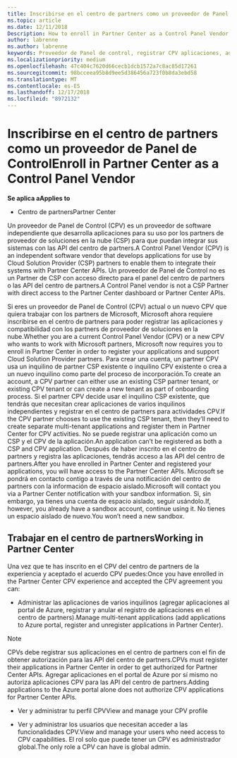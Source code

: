 ```yaml
---
title: Inscribirse en el centro de partners como un proveedor de Panel de Control | El centro de partners
ms.topic: article
ms.date: 12/11/2018
Description: How to enroll in Partner Center as a Control Panel Vendor
author: labrenne
ms.author: labrenne
keywords: Proveedor de Panel de control, registrar CPV aplicaciones, administrar aplicaciones CPV
ms.localizationpriority: medium
ms.openlocfilehash: 47c404c7620d66cecb1dcb1572a7c8ac85d17261
ms.sourcegitcommit: 98bcceea95b8d9ee5d386456a723f0b8da3ebd58
ms.translationtype: MT
ms.contentlocale: es-ES
ms.lasthandoff: 12/17/2018
ms.locfileid: "8972132"
---
```

# <a name="enroll-in-partner-center-as-a-control-panel-vendor"></a><span data-ttu-id="020dd-103">Inscribirse en el centro de partners como un proveedor de Panel de Control</span><span class="sxs-lookup"><span data-stu-id="020dd-103">Enroll in Partner Center as a Control Panel Vendor</span></span>

**<span data-ttu-id="020dd-104">Se aplica a</span><span class="sxs-lookup"><span data-stu-id="020dd-104">Applies to</span></span>**

- <span data-ttu-id="020dd-105">Centro de partners</span><span class="sxs-lookup"><span data-stu-id="020dd-105">Partner Center</span></span>

<span data-ttu-id="020dd-106">Un proveedor de Panel de Control (CPV) es un proveedor de software independiente que desarrolla aplicaciones para su uso por los partners de proveedor de soluciones en la nube (CSP) para que puedan integrar sus sistemas con las API del centro de partners.</span><span class="sxs-lookup"><span data-stu-id="020dd-106">A Control Panel Vendor (CPV) is an independent software vendor that develops applications for use by Cloud Solution Provider (CSP) partners to enable them to integrate their systems with Partner Center APIs.</span></span> <span data-ttu-id="020dd-107">Un proveedor de Panel de Control no es un Partner de CSP con acceso directo para el panel del centro de partners o las API del centro de partners.</span><span class="sxs-lookup"><span data-stu-id="020dd-107">A Control Panel vendor is not a CSP Partner with direct access to the Partner Center dashboard or Partner Center APIs.</span></span>

<span data-ttu-id="020dd-108">Si eres un proveedor de Panel de Control (CPV) actual o un nuevo CPV que quiera trabajar con los partners de Microsoft, Microsoft ahora requiere inscribirse en el centro de partners para poder registrar las aplicaciones y compatibilidad con los partners de proveedor de soluciones en la nube.</span><span class="sxs-lookup"><span data-stu-id="020dd-108">Whether you are a current Control Panel Vendor (CPV) or a new CPV who wants to work with Microsoft partners, Microsoft now requires you to enroll in Partner Center in order to register your applications and support Cloud Solution Provider partners.</span></span> <span data-ttu-id="020dd-109">Para crear una cuenta, un partner CPV usa un inquilino de partner CSP existente o inquilino CPV existente o crea a un nuevo inquilino como parte del proceso de incorporación.</span><span class="sxs-lookup"><span data-stu-id="020dd-109">To create an account, a CPV partner can either use an existing CSP partner tenant, or existing CPV tenant or can create a new tenant as part of onboarding process.</span></span> <span data-ttu-id="020dd-110">Si el partner CPV decide usar el inquilino CSP existente, que tendrás que necesitan crear aplicaciones de varios inquilinos independientes y registrar en el centro de partners para actividades CPV.</span><span class="sxs-lookup"><span data-stu-id="020dd-110">If the CPV partner chooses to use the existing CSP tenant, then they’ll need to create separate multi-tenant applications and register them in Partner Center for CPV activities.</span></span> <span data-ttu-id="020dd-111">No se puede registrar una aplicación como un CSP y el CPV de la aplicación.</span><span class="sxs-lookup"><span data-stu-id="020dd-111">An application can’t be registered as both a CSP and CPV application.</span></span> <span data-ttu-id="020dd-112">Después de haber inscrito en el centro de partners y registra las aplicaciones, tendrás acceso a las API del centro de partners.</span><span class="sxs-lookup"><span data-stu-id="020dd-112">After you have enrolled in Partner Center and registered your applications, you will have access to the Partner Center APIs.</span></span>  <span data-ttu-id="020dd-113">Microsoft se pondrá en contacto contigo a través de una notificación del centro de partners con la información de espacio aislado.</span><span class="sxs-lookup"><span data-stu-id="020dd-113">Microsoft will contact you via a Partner Center notification with your sandbox information.</span></span> <span data-ttu-id="020dd-114">Si, sin embargo, ya tienes una cuenta de espacio aislado, seguir usándolo.</span><span class="sxs-lookup"><span data-stu-id="020dd-114">If, however, you already have a sandbox account, continue using it.</span></span> <span data-ttu-id="020dd-115">No tienes un espacio aislado de nuevo.</span><span class="sxs-lookup"><span data-stu-id="020dd-115">You won’t need a new sandbox.</span></span>   


## <a name="working-in-partner-center"></a><span data-ttu-id="020dd-116">Trabajar en el centro de partners</span><span class="sxs-lookup"><span data-stu-id="020dd-116">Working in Partner Center</span></span>
<span data-ttu-id="020dd-117">Una vez que te has inscrito en el CPV del centro de partners de la experiencia y aceptado el acuerdo CPV puedes:</span><span class="sxs-lookup"><span data-stu-id="020dd-117">Once you have enrolled in the Partner Center CPV experience and accepted the CPV agreement you can:</span></span>

- <span data-ttu-id="020dd-118">Administrar las aplicaciones de varios inquilinos (agregar aplicaciones al portal de Azure, registrar y anular el registro de aplicaciones en el centro de partners).</span><span class="sxs-lookup"><span data-stu-id="020dd-118">Manage multi-tenant applications (add applications to Azure portal, register and unregister applications in Partner Center).</span></span>

>[!Note] 
><span data-ttu-id="020dd-119">CPVs debe registrar sus aplicaciones en el centro de partners con el fin de obtener autorización para las API del centro de partners.</span><span class="sxs-lookup"><span data-stu-id="020dd-119">CPVs must register their applications in Partner Center in order to get authorized for Partner Center APIs.</span></span> <span data-ttu-id="020dd-120">Agregar aplicaciones en el portal de Azure por sí mismo no autoriza aplicaciones CPV para las API del centro de partners.</span><span class="sxs-lookup"><span data-stu-id="020dd-120">Adding applications to the Azure portal alone does not authorize CPV applications for Partner Center APIs.</span></span> 

- <span data-ttu-id="020dd-121">Ver y administrar tu perfil CPV</span><span class="sxs-lookup"><span data-stu-id="020dd-121">View and manage your CPV profile</span></span> 

- <span data-ttu-id="020dd-122">Ver y administrar los usuarios que necesitan acceder a las funcionalidades CPV.</span><span class="sxs-lookup"><span data-stu-id="020dd-122">View and manage your users who need access to CPV capabilities.</span></span> <span data-ttu-id="020dd-123">El rol solo que puede tener un CPV es administrador global.</span><span class="sxs-lookup"><span data-stu-id="020dd-123">The only role a CPV can have is global admin.</span></span>


